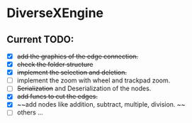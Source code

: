 # DiverseXEngine

## Current TODO:
- [X] ~~add the graphics of the edge connection.~~
- [X] ~~check the folder structure~~
- [X] ~~implement the selection and deletion.~~
- [ ] implement the zoom with wheel and trackpad zoom.
- [ ] ~~Serialization~~ and Deserialization of the nodes.
- [X] ~~add funcs to cut the edges.~~
- [X] ~~add nodes like addition, subtract, multiple, division. ~~
- [ ] others ...